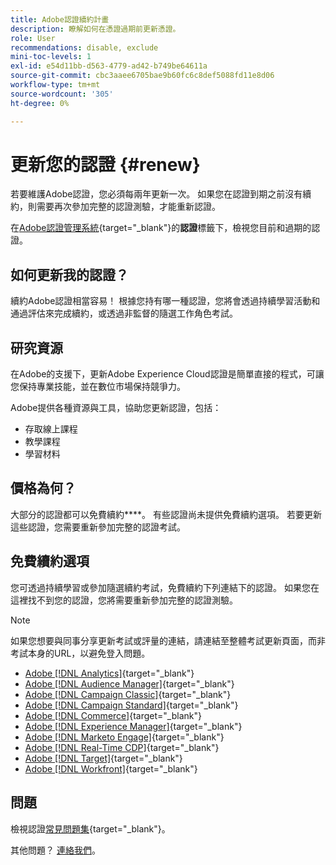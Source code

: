 ```yaml
---
title: Adobe認證續約計畫
description: 瞭解如何在憑證過期前更新憑證。
role: User
recommendations: disable, exclude
mini-toc-levels: 1
exl-id: e54d11bb-d563-4779-ad42-b749be64611a
source-git-commit: cbc3aaee6705bae9b60fc6c8def5088fd11e8d06
workflow-type: tm+mt
source-wordcount: '305'
ht-degree: 0%

---
```


# 更新您的認證 {#renew}

若要維護Adobe認證，您必須每兩年更新一次。 如果您在認證到期之前沒有續約，則需要再次參加完整的認證測驗，才能重新認證。

在[Adobe認證管理系統](https://www.certmetrics.com/adobe/candidate/cert_summary.aspx){target="_blank"}的&#x200B;**認證**&#x200B;標籤下，檢視您目前和過期的認證。

## 如何更新我的認證？

續約Adobe認證相當容易！ 根據您持有哪一種認證，您將會透過持續學習活動和通過評估來完成續約，或透過非監督的隨選工作角色考試。

## 研究資源

在Adobe的支援下，更新Adobe Experience Cloud認證是簡單直接的程式，可讓您保持專業技能，並在數位市場保持競爭力。

Adobe提供各種資源與工具，協助您更新認證，包括：

* 存取線上課程
* 教學課程
* 學習材料

## 價格為何？

大部分的認證都可以免費續約&#x200B;****。 有些認證尚未提供免費續約選項。 若要更新這些認證，您需要重新參加完整的認證考試。

## 免費續約選項

您可透過持續學習或參加隨選續約考試，免費續約下列連結下的認證。 如果您在這裡找不到您的認證，您將需要重新參加完整的認證測驗。

>[!NOTE]
>
>如果您想要與同事分享更新考試或評量的連結，請連結至整體考試更新頁面，而非考試本身的URL，以避免登入問題。

* [Adobe [!DNL Analytics]](https://experienceleague.adobe.com/docs/certification/certification/technical-certifications/aa/aa-renew.html){target="_blank"}
* [Adobe [!DNL Audience Manager]](https://experienceleague.adobe.com/docs/certification/certification/technical-certifications/aam/aam-renew.html){target="_blank"}
* [Adobe [!DNL Campaign Classic]](https://experienceleague.adobe.com/docs/certification/certification/technical-certifications/acc/acc-renew.html){target="_blank"}
* [Adobe [!DNL Campaign Standard]](https://experienceleague.adobe.com/docs/certification/certification/technical-certifications/acs/acs-renew.html){target="_blank"}
* [Adobe [!DNL Commerce]](https://experienceleague.adobe.com/docs/certification/certification/technical-certifications/ac/ac-renew.html){target="_blank"}
* [Adobe [!DNL Experience Manager]](https://experienceleague.adobe.com/docs/certification/certification/technical-certifications/aem/aem-renew.html){target="_blank"}
* [Adobe [!DNL Marketo Engage]](https://experienceleague.adobe.com/docs/certification/certification/technical-certifications/ame/ame-renew.html){target="_blank"}
* [Adobe [!DNL Real-Time CDP]](https://experienceleague.adobe.com/docs/certification/certification/technical-certifications/rtcdp/rtcdp-renew.html){target="_blank"}
* [Adobe [!DNL Target]](https://experienceleague.adobe.com/docs/certification/certification/technical-certifications/at/at-renew.html){target="_blank"}
* [Adobe [!DNL Workfront]](https://experienceleague.adobe.com/docs/certification/program/technical-certifications/aw/aw-renew.html){target="_blank"}

## 問題

檢視認證[常見問題集](https://experienceleague.adobe.com/docs/certification/certification/faq.html){target="_blank"}。

其他問題？ [連絡我們](mailto:certif@adobe.com)。
